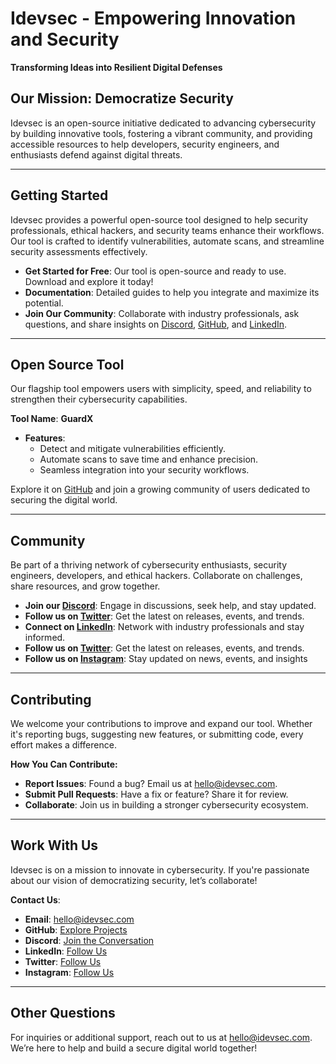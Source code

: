 # Idevsec - Empowering Innovation and Security  
**Transforming Ideas into Resilient Digital Defenses**  

## Our Mission: Democratize Security  
Idevsec is an open-source initiative dedicated to advancing cybersecurity by building innovative tools, fostering a vibrant community, and providing accessible resources to help developers, security engineers, and enthusiasts defend against digital threats.  

---

## Getting Started  
Idevsec provides a powerful open-source tool designed to help security professionals, ethical hackers, and security teams enhance their workflows. Our tool is crafted to identify vulnerabilities, automate scans, and streamline security assessments effectively.  

- **Get Started for Free**: Our tool is open-source and ready to use. Download and explore it today!  
- **Documentation**: Detailed guides to help you integrate and maximize its potential.  
- **Join Our Community**: Collaborate with industry professionals, ask questions, and share insights on [Discord](https://discord.gg/5Awrg57cJC), [GitHub](https://github.com/Idevsec), and [LinkedIn](https://linkedin.com/company/idevsec).  

---

## Open Source Tool  
Our flagship tool empowers users with simplicity, speed, and reliability to strengthen their cybersecurity capabilities.  

**Tool Name**: **GuardX**  
- **Features**:  
  - Detect and mitigate vulnerabilities efficiently.  
  - Automate scans to save time and enhance precision.  
  - Seamless integration into your security workflows.  

Explore it on [GitHub](https://github.com/Idevsec) and join a growing community of users dedicated to securing the digital world.  

---

## Community  
Be part of a thriving network of cybersecurity enthusiasts, security engineers, developers, and ethical hackers. Collaborate on challenges, share resources, and grow together.  

- **Join our [Discord](https://discord.gg/5Awrg57cJC)**: Engage in discussions, seek help, and stay updated.  
- **Follow us on [Twitter](https://x.com/Idevsec)**: Get the latest on releases, events, and trends.  
- **Connect on [LinkedIn](https://linkedin.com/company/idevsec)**: Network with industry professionals and stay informed.
- **Follow us on [Twitter](https://x.com/Idevsec)**: Get the latest on releases, events, and trends.  
- **Follow us on [Instagram](https://www.instagram.com/idevsec)**: Stay updated on news, events, and insights

---

## Contributing  
We welcome your contributions to improve and expand our tool. Whether it's reporting bugs, suggesting new features, or submitting code, every effort makes a difference.  

**How You Can Contribute:**  
- **Report Issues**: Found a bug? Email us at [hello@idevsec.com](mailto:hello@idevsec.com).  
- **Submit Pull Requests**: Have a fix or feature? Share it for review.  
- **Collaborate**: Join us in building a stronger cybersecurity ecosystem.  

---

## **Work With Us**  
Idevsec is on a mission to innovate in cybersecurity. If you're passionate about our vision of democratizing security, let’s collaborate!

**Contact Us**:  
- **Email**: [hello@idevsec.com](mailto:hello@idevsec.com)  
- **GitHub**: [Explore Projects](https://github.com/Idevsec)  
- **Discord**: [Join the Conversation](https://discord.gg/5Awrg57cJC)  
- **LinkedIn**: [Follow Us](https://linkedin.com/company/idevsec)  
- **Twitter**: [Follow Us](https://x.com/Idevsec)  
- **Instagram**: [Follow Us](https://www.instagram.com/idevsec)  

---

## Other Questions  
For inquiries or additional support, reach out to us at [hello@idevsec.com](mailto:hello@idevsec.com). We’re here to help and build a secure digital world together!  
